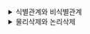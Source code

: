 <details><summary>식별관계와 비식별관계
</summary>

## 식별 관계
- Primary Key ⇒ 데이터 값이 중복이 되면 안되는 값. 데이터를 구분해줄 수 있는 값

- Foreign Key ⇒ 외부 엔티티에서 가져온 데이터 값. 이때 관계를 설정해줘야 함
- 부모 테이블의 기본 키나 유니크 키를 자식 테이블이 자신의 기본키로 이용

    -> 부모 데이터가 존재해야지 자식 테이블에 데이터를 추가할 수 있음


- 장점 : 데이터의 정합성 유지를 DB에서 검정

        (정합성이 어긋난다 == 데이터가 일치하지 않는다)


        (무결성이 어긋난다 == 말이 안되는 데이터가 들어있다)
- 단점 : 구조 변경이 어려움

## 비식별 관계
- 부모 테이블의 기본 키나 유니크 키를 자식 테이블이 외래키로 이용

    -> 부모 데이터가 없어도 자식 테이블에서 데이터를 추가할 수 있음

- 장점 : 구조 변경이 자유로움, 부모 데이터로부터 독립적임
- 단점 : 데이터의 정합성을 위한 로직이 필요함, 데이터의 무결성을 보장하지 않음

</details>

<details><summary>물리삭제와 논리삭제
</summary>

## 물리삭제
- 우리가 흔히 알고 있는 삭제는 물리삭제

- 물리삭제란, DB에서 데이터(row)를 삭제하는 것

- DB에서 완전히 삭제하는 것이므로, 더이상 해당 데이터는 DB에 존재하지않음

## 논리삭제
- 이와다른 삭제가 논리 삭제
- 논리 삭제는 삭제여부를 알 수 있는 칼럼(필드)을 추가하여, 직접 DB에 데이터를 삭제하는 것이 아닌 삭제여부를 알 수 있는 컬럼을 통해 삭제된 데이터인지 아닌지를 판단하는 삭제

## 논리삭제가 필요한 이유?
- 사용자의 실수로 게시글을 삭제하는 상황이 생길 수 있다. 이러한 상황에서 만약 개발자가 게시글 삭제 기능을 물리삭제로 구현을 했다면, 사용자는 다시 그 게시글을 작성하거나, 게시글 포스팅을 포기하는 경우의 수밖에 없다. 사용자의 실수도 보완하게 해주는 것이 개발자의 필수요소 중 하나라고 생각한다. 

- 그렇기 때문에, 게시글을 휴지통 형태, 즉 비활성화 상태로 DB에 저장할 수 있다면  사용자의 실수를 보완해줄 수 있다. 이때, 가능하게 해주는 것이 논리 삭제이다. 논리 삭제는 DB에는 있지만, 삭제된 상태를 나타내고 있으므로, 상태만 바꿔준다면 다시 게시글을 복원할 수 있게된다. 이러한 undo 기능을 가능하게 해준다.

## 논리삭제를 적용하는 방법
- 삭제여부를 나타내는 컬럼(필드)으로 deletedAt을 추가
- deletedAt은 삭제 된 시간을 나타내는 필드인데

    -> 해당 필드가 null이면, 삭제되지 않은 상태.

    -> 해당 필드가 null이 아닌 시간의 형태로 들어가있다면, 삭제된 상태로 구별
</details>